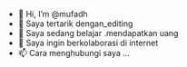 - 👋 Hi, I’m @mufadh
- 👀 Saya tertarik dengan_editing
- 🌱 Saya sedang belajar .mendapatkan uang
- 💞️ Saya ingin berkolaborasi di internet
- 📫 Cara menghubungi saya ...

<!---
mufadh/mufadh is a ✨ special ✨ repository because its `README.md` (this file) appears on your GitHub profile.
You can click the Preview link to take a look at your changes.
